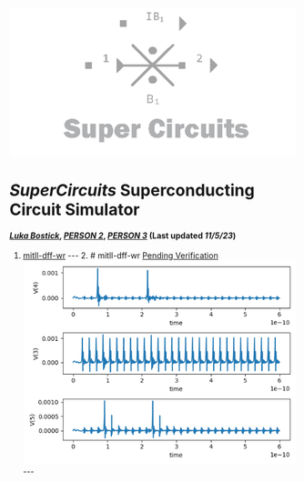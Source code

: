 ![](/img/external_image.png)

# *SuperCircuits* Superconducting Circuit Simulator
#### *[Luka Bostick](https:/ithub.com/LukaBostick)*, *[PERSON 2](https://thub.com/Person2)*, *[PERSON 3](https:/g/hub.com/Person3)* (Last updated *11/5/23*)

1. [mitll-dff-wr](/imulation/mitll_dff_wr.md)
        ---
        2. # mitll-dff-wr [Pending Verification]()
        ![](/img/ex_mitll_dff_wr_figure.png)
        ---
